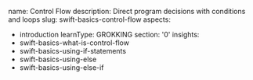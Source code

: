name: Control Flow
description: Direct program decisions with conditions and loops
slug: swift-basics-control-flow
aspects:
  - introduction
learnType: GROKKING
section: '0'
insights:
  - swift-basics-what-is-control-flow
  - swift-basics-using-if-statements
  - swift-basics-using-else
  - swift-basics-using-else-if
